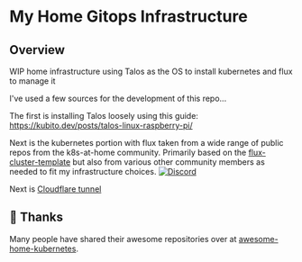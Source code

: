 # My Home Gitops Infrastructure

## Overview

WIP home infrastructure using Talos as the OS to install kubernetes and flux to manage it

I've used a few sources for the development of this repo...

The first is installing Talos loosely using this guide:
https://kubito.dev/posts/talos-linux-raspberry-pi/

Next is the kubernetes portion with flux taken from a wide range of public repos from the k8s-at-home community. Primarily based on the [flux-cluster-template](https://github.com/k8s-at-home/flux-cluster-template) but also from various other community members as needed to fit my infrastructure choices.
[![Discord](https://img.shields.io/badge/discord-chat-7289DA.svg?maxAge=60&style=flat-square)](https://discord.gg/Yv2gzFy)

Next is [Cloudflare tunnel](https://developers.cloudflare.com/cloudflare-one/connections/connect-apps/install-and-setup/tunnel-guide/#set-up-a-tunnel-locally-cli-setup)

## 🤝 Thanks

Many people have shared their awesome repositories over at [awesome-home-kubernetes](https://github.com/k8s-at-home/awesome-home-kubernetes).

